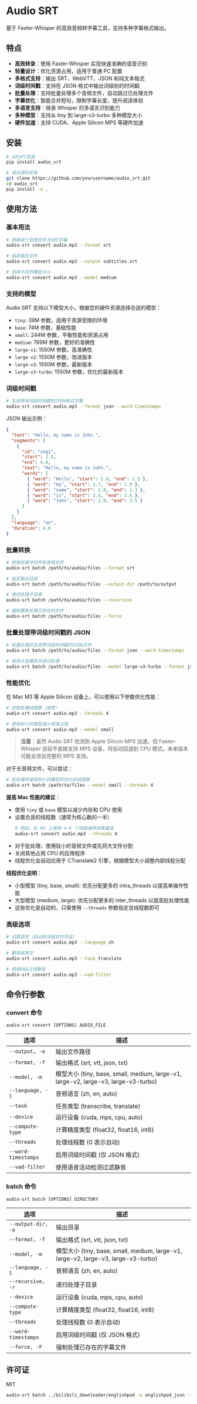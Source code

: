 # Audio SRT

基于 Faster-Whisper 的高效音频转字幕工具，支持多种字幕格式输出。

## 特点

- **高效转录**：使用 Faster-Whisper 实现快速准确的语音识别
- **轻量设计**：优化资源占用，适用于普通 PC 配置
- **多格式支持**：输出 SRT、WebVTT、JSON 和纯文本格式
- **词级时间戳**：支持在 JSON 格式中输出词级别的时间戳
- **批量处理**：支持批量处理多个音频文件，自动跳过已处理文件
- **字幕优化**：智能合并短句，限制字幕长度，提升阅读体验
- **多语言支持**：继承 Whisper 的多语言识别能力
- **多种模型**：支持从 tiny 到 large-v3-turbo 多种模型大小
- **硬件加速**：支持 CUDA、Apple Silicon MPS 等硬件加速

## 安装

```bash
# 从PyPI安装
pip install audio_srt

# 或从源码安装
git clone https://github.com/yourusername/audio_srt.git
cd audio_srt
pip install -e .
```

## 使用方法

### 基本用法

```bash
# 转换单个音频文件为SRT字幕
audio-srt convert audio.mp3 --format srt

# 指定输出文件
audio-srt convert audio.mp3 --output subtitles.srt

# 选择不同的模型大小
audio-srt convert audio.mp3 --model medium
```

### 支持的模型

Audio SRT 支持以下模型大小，根据您的硬件资源选择合适的模型：

- `tiny`: 39M 参数，适用于资源受限的环境
- `base`: 74M 参数，基础性能
- `small`: 244M 参数，平衡性能和资源占用
- `medium`: 769M 参数，更好的准确性
- `large-v1`: 1550M 参数，高准确性
- `large-v2`: 1550M 参数，改进版本
- `large-v3`: 1550M 参数，最新版本
- `large-v3-turbo`: 1550M 参数，优化的最新版本

### 词级时间戳

```bash
# 生成带有词级时间戳的JSON格式字幕
audio-srt convert audio.mp3 --format json --word-timestamps
```

JSON 输出示例：

```json
{
  "text": "Hello, my name is John.",
  "segments": [
    {
      "id": "seg1",
      "start": 1.0,
      "end": 4.0,
      "text": "Hello, my name is John.",
      "words": [
        { "word": "Hello", "start": 1.0, "end": 1.5 },
        { "word": "my", "start": 1.7, "end": 1.9 },
        { "word": "name", "start": 2.0, "end": 2.3 },
        { "word": "is", "start": 2.4, "end": 2.6 },
        { "word": "John", "start": 2.8, "end": 3.5 }
      ]
    }
  ],
  "language": "en",
  "duration": 4.0
}
```

### 批量转换

```bash
# 转换目录中的所有音频文件
audio-srt batch /path/to/audio/files --format srt

# 指定输出目录
audio-srt batch /path/to/audio/files --output-dir /path/to/output

# 递归处理子目录
audio-srt batch /path/to/audio/files --recursive

# 强制重新处理已存在的文件
audio-srt batch /path/to/audio/files --force
```

### 批量处理带词级时间戳的 JSON

```bash
# 批量处理并生成带词级时间戳的JSON文件
audio-srt batch /path/to/audio/files --format json --word-timestamps

# 使用大型模型并递归处理
audio-srt batch /path/to/audio/files --model large-v3-turbo --format json --word-timestamps --recursive
```

### 性能优化

在 Mac M3 等 Apple Silicon 设备上，可以使用以下参数优化性能：

```bash
# 控制处理线程数（推荐）
audio-srt convert audio.mp3 --threads 4

# 使用较小的模型减少资源占用
audio-srt convert audio.mp3 --model small
```

> **注意**：虽然 Audio SRT 检测到 Apple Silicon MPS 加速，但 Faster-Whisper 目前不直接支持 MPS 设备，将自动回退到 CPU 模式。未来版本可能会添加完整的 MPS 支持。

对于长音频文件，可以尝试：

```bash
# 批处理时使用较小的模型和优化的线程数
audio-srt batch /path/to/files --model small --threads 4
```

**提高 Mac 性能的建议**：

- 使用 `tiny` 或 `base` 模型以减少内存和 CPU 使用
- 设置合适的线程数（通常为核心数的一半）
  ```bash
  # 例如，在 M3 上使用 4-6 个线程通常效果最佳
  audio-srt convert audio.mp3 --threads 4
  ```
- 对于批处理，使用较小的音频文件或先将大文件分割
- 关闭其他占用 CPU 的应用程序
- 线程优化会自动应用于 CTranslate2 引擎，根据模型大小调整内部线程分配

**线程优化说明**：

- 小型模型 (tiny, base, small): 优先分配更多的 intra_threads 以提高单操作性能
- 大型模型 (medium, large): 优先分配更多的 inter_threads 以提高批处理性能
- 这些优化是自动的，只需使用 `--threads` 参数指定总线程数即可

### 高级选项

```bash
# 设置语言（自动检测语言时可选）
audio-srt convert audio.mp3 --language zh

# 翻译成英文
audio-srt convert audio.mp3 --task translate

# 使用VAD过滤静音
audio-srt convert audio.mp3 --vad-filter
```

## 命令行参数

### convert 命令

```
audio-srt convert [OPTIONS] AUDIO_FILE
```

| 选项                | 描述                                                                               |
| ------------------- | ---------------------------------------------------------------------------------- |
| `--output, -o`      | 输出文件路径                                                                       |
| `--format, -f`      | 输出格式 (srt, vtt, json, txt)                                                     |
| `--model, -m`       | 模型大小 (tiny, base, small, medium, large-v1, large-v2, large-v3, large-v3-turbo) |
| `--language, -l`    | 音频语言 (zh, en, auto)                                                            |
| `--task`            | 任务类型 (transcribe, translate)                                                   |
| `--device`          | 运行设备 (cuda, mps, cpu, auto)                                                    |
| `--compute-type`    | 计算精度类型 (float32, float16, int8)                                              |
| `--threads`         | 处理线程数 (0 表示自动)                                                            |
| `--word-timestamps` | 启用词级时间戳 (仅 JSON 格式)                                                      |
| `--vad-filter`      | 使用语音活动检测过滤静音                                                           |

### batch 命令

```
audio-srt batch [OPTIONS] DIRECTORY
```

| 选项                | 描述                                                                               |
| ------------------- | ---------------------------------------------------------------------------------- |
| `--output-dir, -o`  | 输出目录                                                                           |
| `--format, -f`      | 输出格式 (srt, vtt, json, txt)                                                     |
| `--model, -m`       | 模型大小 (tiny, base, small, medium, large-v1, large-v2, large-v3, large-v3-turbo) |
| `--language, -l`    | 音频语言 (zh, en, auto)                                                            |
| `--recursive, -r`   | 递归处理子目录                                                                     |
| `--device`          | 运行设备 (cuda, mps, cpu, auto)                                                    |
| `--compute-type`    | 计算精度类型 (float32, float16, int8)                                              |
| `--threads`         | 处理线程数 (0 表示自动)                                                            |
| `--word-timestamps` | 启用词级时间戳 (仅 JSON 格式)                                                      |
| `--force, -F`       | 强制处理已存在的字幕文件                                                           |

## 许可证

MIT

```bash
audio-srt batch ../bilibili_downloader/englishpod -o englishpod_json --model large-v3-turbo --format json --word-timestamps --language en --no-vad-filter
```
